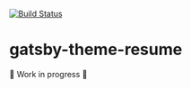 [![Build Status](https://travis-ci.org/maxpou/gatsby-theme-resume.svg?branch=master)](https://travis-ci.org/maxpou/gatsby-theme-resume)

# gatsby-theme-resume

🚧 Work in progress 🚧
